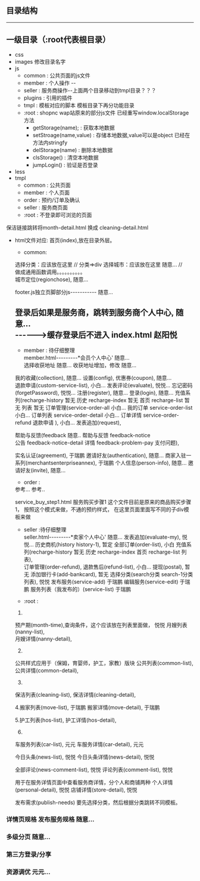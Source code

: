 ## 目录结构
-----------

## 一级目录（:root代表根目录）

+ css
+ images 修改目录名字
+ js
    + common    :   公共页面的js文件
    - member    :   个人操作  --
    - seller    :   服务商操作--上面两个目录移动到tmpl目录？？？
    - plugins   :   引用的插件
    - tmpl      :   模板对应的脚本
	  模板目录下再分功能目录
    + :root     :   shopnc wap站原来的部分js文件 已经重写window.localStorage方法
        - getStorage(name);         :       获取本地数据
        - setStroage(name,value)    :       存储本地数据,value可以是object 已经在方法内stringfy
        - delStorage(name)          :       删除本地数据
        - clsStorage()              :       清空本地数据
        - jumpLogin()               :       验证是否登录
+ less
+ tmpl
    - common    :   公共页面
    - member    :   个人页面
    - order     :   预约/订单及确认
    - seller    :   服务商页面
    - :root     :   不登录即可浏览的页面

保洁链接跳转将month-detail.html 换成 cleaning-detail.html

+ html文件对应:
首页(index),放在目录外层。

	- common:  
	 
	选择分类：应该放在这里										 				// 分类=>div
	选择城市：应该放在这里										 随意...		   //  
	做成通用函数调用。。。。。。。。。。												 
	城市定位(regionchose),									 随意...	 

	
	footer.js独立页脚部分js-----------						随意...
	
	登录后如果是服务商，跳转到服务商个人中心,					   随意...	
	------>缓存登录后不进入				index.html 赵阳悦
	--------------------------------------------------		
    - member    : 待仔细整理  
    member.html---------*会员个人中心'						随意...						
	选择收获地址												随意...
	收获地址增加，修改 										  随意...
	
	我的收藏(collection),									 随意...
	设置(config),
	优惠券(coupon),										  随意...		
	退款申请(custom-service-list),							 小白... 
	发表评论(evaluate),									     悦悦...
	忘记密码(forgetPassword), 								 悦悦...
	注册(register),										  随意...
	登录(login),											  随意...	
	充值系列(recharge-history								 暂无 
	历史  recharge-index 									  暂无
	首页  recharge-list 									  暂无
	列表												  	  暂无
	订单管理(service-order-all 								 小白...
	我的订单 service-order-list 							 小白...
	订单列表 service-order-detail 							 小白...
	订单详情   service-order-refund 退款申请 ),				  小白...
	发表追加(request),
	
	帮助与反馈(feedback										随意.. 
	帮助与反馈 feedback-notice 		
	公告 feedback-notice-detail 
	详情  feedback-problem-pay 
	支付问题),
	
	实名认证(agreement),									 于瑞鹏
	邀请好友(authentication),								 随意...
	商家入驻一系列(merchantsenterpriseannex),				   于瑞鹏
	个人信息(person-info),									 随意...
	邀请好友(invite),										 随意...
    - order     :   									
    <!--buy_step1.html 商品购买步骤1-->					    参考...
	<!--vr_buy_step1.html 虚拟商品购买步骤1-->				   参考..
	service_buy_step1.html 服务购买步骤1
		这个文件目前是原来的商品购买步骤1，
	    按照这个模式来做，不通的预约样式，
		在这里页面里面写不同的子div模板来做
    
    - seller    :待仔细整理  								
    seller.html---------*卖家个人中心'						随意...
	发表追加(evaluate-my),  								 悦悦...
	历史商机(history history-1),							 暂定
	全部订单(order-list),									 小白
	充值系列(recharge-history 								 暂无
	历史  recharge-index 
	首页  recharge-list 列表),								 
	订单管理(order-refund),
	退款售后(refund-list),									 小白...
	提现(postal),											   暂无
	添加银行卡(add-bankcard),								 暂无
	选择分类(search分类 search-1分类列表),					  悦悦
	发布服务(service-add)									  于瑞鹏
	编辑服务(service-edit)									  于瑞鹏
	服务列表（我发布的）(service-list)						  于瑞鹏
    
    - :root     :
    1.
	预产期(month-time),查询条件，这个应该放在列表里面做， 		   悦悦
	月嫂列表(nanny-list),									  		
	月嫂详情(nanny-detail),
	
	2.
	公共样式应用于（保姆，育婴师，护工，家教）版块
	公共列表(common-list),
	公共详情(common-detail),

	3.
	保洁列表(cleaning-list),
	保洁详情(cleaning-detail),
	
	4.搬家列表(move-list),									于瑞鹏
	搬家详情(move-detail),									于瑞鹏

	5.护工列表(hos-list),
	护工详情(hos-detail),
	
	6.
	车服务列表(car-list),								   元元
	车服务详情(car-detail),								   元元

	今日头条(news-list),								    悦悦
	今日头条详情(news-detail),							  悦悦
	
	全部评论(news-comment-list),							悦悦
	评论列表(comment-list),									悦悦
	
	用于在服务详情页面中查看服务商详情，分个人和商铺两种
	个人详情(personal-detail),								悦悦
	店铺详情(store-detail),									悦悦
	
	<!--选择分类(search分类 search-1分类列表)-->
	
	
	发布需求(publish-needs) 要先选择分类，然后根据分类跳转不同模板。
	

### 	详情页规格 发布服务规格								随意...
### 	多级分页											 随意...
### 	第三方登录/分享 		

### 	资源调优											 元元...